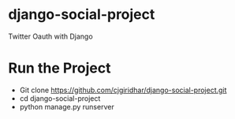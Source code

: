 django-social-project
=====================

Twitter Oauth with Django

Run the Project
===============

- Git clone https://github.com/cjgiridhar/django-social-project.git
- cd django-social-project
- python manage.py runserver

